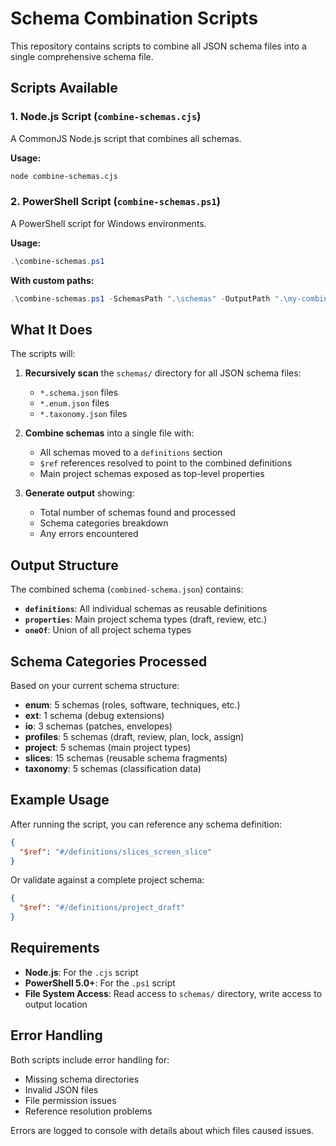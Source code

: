 # Schema Combination Scripts

This repository contains scripts to combine all JSON schema files into a single comprehensive schema file.

## Scripts Available

### 1. Node.js Script (`combine-schemas.cjs`)
A CommonJS Node.js script that combines all schemas.

**Usage:**
```bash
node combine-schemas.cjs
```

### 2. PowerShell Script (`combine-schemas.ps1`)
A PowerShell script for Windows environments.

**Usage:**
```powershell
.\combine-schemas.ps1
```

**With custom paths:**
```powershell
.\combine-schemas.ps1 -SchemasPath ".\schemas" -OutputPath ".\my-combined-schema.json"
```

## What It Does

The scripts will:

1. **Recursively scan** the `schemas/` directory for all JSON schema files:
   - `*.schema.json` files
   - `*.enum.json` files  
   - `*.taxonomy.json` files

2. **Combine schemas** into a single file with:
   - All schemas moved to a `definitions` section
   - `$ref` references resolved to point to the combined definitions
   - Main project schemas exposed as top-level properties

3. **Generate output** showing:
   - Total number of schemas found and processed
   - Schema categories breakdown
   - Any errors encountered

## Output Structure

The combined schema (`combined-schema.json`) contains:

- **`definitions`**: All individual schemas as reusable definitions
- **`properties`**: Main project schema types (draft, review, etc.)
- **`oneOf`**: Union of all project schema types

## Schema Categories Processed

Based on your current schema structure:

- **enum**: 5 schemas (roles, software, techniques, etc.)
- **ext**: 1 schema (debug extensions)
- **io**: 3 schemas (patches, envelopes)
- **profiles**: 5 schemas (draft, review, plan, lock, assign)
- **project**: 5 schemas (main project types)
- **slices**: 15 schemas (reusable schema fragments)
- **taxonomy**: 5 schemas (classification data)

## Example Usage

After running the script, you can reference any schema definition:

```json
{
  "$ref": "#/definitions/slices_screen_slice"
}
```

Or validate against a complete project schema:

```json
{
  "$ref": "#/definitions/project_draft"
}
```

## Requirements

- **Node.js**: For the `.cjs` script
- **PowerShell 5.0+**: For the `.ps1` script
- **File System Access**: Read access to `schemas/` directory, write access to output location

## Error Handling

Both scripts include error handling for:
- Missing schema directories
- Invalid JSON files
- File permission issues
- Reference resolution problems

Errors are logged to console with details about which files caused issues. 